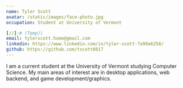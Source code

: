 ```yaml
---
name: Tyler Scott
avatar: /static/images/face-photo.jpg
occupation: Student at University of Vermont

[//]:# (Temp))
email: tylerscott.home@gmail.com
linkedin: https://www.linkedin.com/in/tyler-scott-7a99a6258/
github: https://github.com/tscott0817
---
```


I am a current student at the University of Vermont studying Computer Science. My main areas of interest are in desktop applications, web backend, and game development/graphics.
